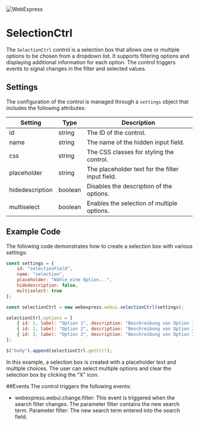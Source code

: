 ![WebExpress](https://raw.githubusercontent.com/ReneSchwarzer/WebExpress.Doc/main/assets/banner.png)

# SelectionCtrl
The `SelectionCtrl` control is a selection box that allows one or multiple options to be chosen from a dropdown list. It supports filtering options and displaying additional information for each option. The control triggers events to signal changes in the filter and selected values.

## Settings
The configuration of the control is managed through a `settings` object that includes the following attributes:

|Setting          |Type      |Description
|-----------------|----------|---------------------------------------------------
| id              | string   | The ID of the control.
| name            | string   | The name of the hidden input field.
| css             | string   | The CSS classes for styling the control.
| placeholder     | string   | The placeholder text for the filter input field.
| hidedescription | boolean  | Disables the description of the options.
| multiselect     | boolean  | Enables the selection of multiple options.

## Example Code
The following code demonstrates how to create a selection box with various settings:

```javascript
const settings = {
    id: "selectionField",
    name: "selection",
    placeholder: "Wähle eine Option...",
    hidedescription: false,
    multiselect: true
};

const selectionCtrl = new webexpress.webui.selectionCtrl(settings);

selectionCtrl.options = [
    { id: 1, label: "Option 1", description: "Beschreibung von Option 1", image: "path/to/image1.jpg", color: "text-danger" },
    { id: 2, label: "Option 2", description: "Beschreibung von Option 2", image: "path/to/image2.jpg", color: "text-success" },
    { id: 3, label: "Option 3", description: "Beschreibung von Option 3", image: "path/to/image3.jpg", color: "text-warning" }
];

$("body").append(selectionCtrl.getCtrl);
```

In this example, a selection box is created with a placeholder text and multiple choices. The user can select multiple options and clear the selection box by clicking the "X" icon.

##Events
The control triggers the following events:

- webexpress.webui.change.filter: This event is triggered when the search filter changes. The parameter filter contains the new search term.
     Parameter filter: The new search term entered into the search field.
